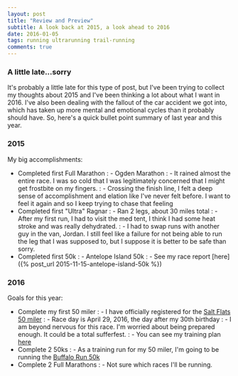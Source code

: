 ```yaml
---
layout: post
title: "Review and Preview"
subtitle: A look back at 2015, a look ahead to 2016
date: 2016-01-05
tags: running ultrarunning trail-running
comments: true
---
```


### A little late...sorry

It's probably a little late for this type of post, but I've been trying to collect my thoughts about 2015 and I've been thinking a lot about what I want in 2016. I've also been dealing with the fallout of the car accident we got into, which has taken up more mental and emotional cycles than it probably should have. So, here's a quick bullet point summary of last year and this year.

### 2015

My big accomplishments:

- Completed first Full Marathon
: - Ogden Marathon
: - It rained almost the entire race. I was so cold that I was legitimately concerned that I might get frostbite on my fingers.
: - Crossing the finish line, I felt a deep sense of accomplishment and elation like I've never felt before. I want to feel it again and so I keep trying to chase that feeling
- Completed first "Ultra" Ragnar
: - Ran 2 legs, about 30 miles total
: - After my first run, I had to visit the med tent, I think I had some heat stroke and was really dehydrated.
: - I had to swap runs with another guy in the van, Jordan. I still feel like a failure for not being able to run the leg that I was supposed to, but I suppose it is better to be safe than sorry.
- Completed first 50k
: - Antelope Island 50k
: - See my race report [here]({% post_url 2015-11-15-antelope-island-50k %})

### 2016

Goals for this year:

- Complete my first 50 miler
: - I have officially registered for the [Salt Flats 50 miler](http://saltflats100.com/about-50/)
: - Race day is April 29, 2016, the day after my 30th birthday
: - I am beyond nervous for this race. I'm worried about being prepared enough. It could be a total sufferfest.
: - You can see my training plan [here](https://docs.google.com/spreadsheets/d/1NYl15YQyZpcNGGjUpOtSjzkV7oMIMpcsglOdmtD3fq4/edit?usp=sharing)
- Complete 2 50ks
: - As a training run for my 50 miler, I'm going to be running the [Buffalo Run 50k](http://www.buffalorunadventures.com/buffalo-run/)
- Complete 2 Full Marathons
: - Not sure which races I'll be running.




